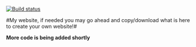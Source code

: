 [![Build status](https://api.travis-ci.org/yaboywonder/yaboywonder.github.io.svg)](https://api.travis-ci.org/yaboywonder/yaboywonder.github.io)

#My website, if needed you may go ahead and copy/download what is here to create your own website!#

<strong>More code is being added shortly</strong>
